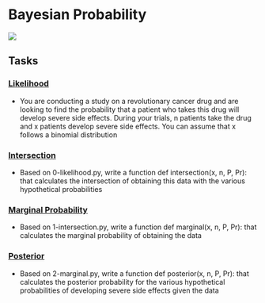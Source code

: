 # Bayesian Probability

![](https://holbertonintranet.s3.amazonaws.com/uploads/medias/2019/8/8358e1144bbb1fcc51b4.png?X-Amz-Algorithm=AWS4-HMAC-SHA256&X-Amz-Credential=AKIARDDGGGOUWMNL5ANN%2F20210213%2Fus-east-1%2Fs3%2Faws4_request&X-Amz-Date=20210213T021457Z&X-Amz-Expires=86400&X-Amz-SignedHeaders=host&X-Amz-Signature=c5728d71721e71e31fb051bfaf03c664e9175306a612cfef86dc95c75c661303)

## Tasks

### [Likelihood](./0-likelihood.py)
- You are conducting a study on a revolutionary cancer drug and are looking to find the probability that a patient who takes this drug will develop severe side effects. During your trials, n patients take the drug and x patients develop severe side effects. You can assume that x follows a binomial distribution

### [Intersection](./1-intersection.py)
- Based on 0-likelihood.py, write a function def intersection(x, n, P, Pr): that calculates the intersection of obtaining this data with the various hypothetical probabilities

### [Marginal Probability](./2-marginal.py)
- Based on 1-intersection.py, write a function def marginal(x, n, P, Pr): that calculates the marginal probability of obtaining the data

### [Posterior](./3-posterior.py)
- Based on 2-marginal.py, write a function def posterior(x, n, P, Pr): that calculates the posterior probability for the various hypothetical probabilities of developing severe side effects given the data
